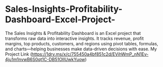 # Sales-Insights-Profitability-Dashboard-Excel-Project-
The Sales Insights &amp; Profitability Dashboard is an Excel project that transforms raw data into interactive insights. It tracks revenue, profit margins, top products, customers, and regions using pivot tables, formulas, and charts—helping businesses make data-driven decisions with ease.
My Project Link (https://1drv.ms/x/c/755450a4bf851c2d/EVihWmP_nN1Ev-4ju1m1nvwB6S0qt1C-DB51OIIUwkYuow)
